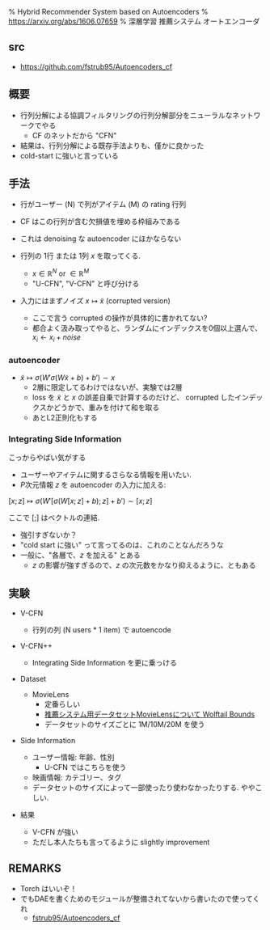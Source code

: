 % Hybrid Recommender System based on Autoencoders
% https://arxiv.org/abs/1606.07659
% 深層学習 推薦システム オートエンコーダ

## src

- https://github.com/fstrub95/Autoencoders_cf

## 概要

- 行列分解による協調フィルタリングの行列分解部分をニューラルなネットワークでやる
    - CF のネットだから "CFN"
- 結果は、行列分解による既存手法よりも、僅かに良かった
- cold-start に強いと言っている

## 手法

- 行がユーザー (N) で列がアイテム (M) の rating 行列
- CF はこの行列が含む欠損値を埋める枠組みである
- これは denoising な autoencoder にほかならない

- 行列の 1行 または 1列 $x$ を取ってくる.
    - $x \in \mathbb{R}^N$ or $\in \mathbb{R}^M$
    - "U-CFN", "V-CFN" と呼び分ける
- 入力にはまずノイズ $x \mapsto \tilde{x}$ (corrupted version)
    - ここで言う corrupted の操作が具体的に書かれてない?
    - 都合よく汲み取ってやると、ランダムにインデックスを0個以上選んで、$x_i \leftarrow x_i + noise$

### autoencoder

- $\tilde{x} \mapsto \sigma(W' \sigma(W\tilde{x}+b) +b') \sim x$
    - 2層に限定してるわけではないが、実験では2層
    - loss を $\tilde{x}$ と $x$ の誤差自乗で計算するのだけど、 corrupted したインデックスかどうかで、重みを付けて和を取る
    - あとL2正則化もする

### Integrating Side Information

こっからやばい気がする

- ユーザーやアイテムに関するさらなる情報を用いたい.
- $P$次元情報 $z$ を autoencoder の入力に加える:

$[x;z] \mapsto \sigma(W' [\sigma(W[x;z]+b);z] +b') \sim [x;z]$

ここで $[;]$ はベクトルの連結.

- 強引すぎないか？
- "cold start に強い" って言ってるのは、これのことなんだろうな
- 一般に、"各層で、$z$ を加える" とある
    - $z$ の影響が強すぎるので、$z$ の次元数をかなり抑えるように、ともある

## 実験

- V-CFN
    - 行列の列 (N users * 1 item) で autoencode
- V-CFN++
    - Integrating Side Information を更に乗っける

- Dataset
    - MovieLens
        - 定番らしい
        - [推薦システム用データセットMovieLensについて Wolftail Bounds](http://yag.xyz/blog/2015/10/03/movielens-datasets/)
        - データセットのサイズごとに 1M/10M/20M を使う
- Side Information
    - ユーザー情報: 年齢、性別
        - U-CFN ではこちらを使う
    - 映画情報: カテゴリー、タグ
    - データセットのサイズによって一部使ったり使わなかったりする. ややこしい.

- 結果
    - V-CFN が強い
    - ただし本人たちも言ってるように slightly improvement

## REMARKS

- Torch はいいぞ！
- でもDAEを書くためのモジュールが整備されてないから書いたので使ってくれ
    - [fstrub95/Autoencoders_cf](https://github.com/fstrub95/Autoencoders_cf)
